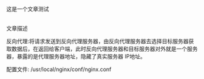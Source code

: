 这是一个文章测试

<br description/> 文章描述 <br description/>

反向代理:将请求发送到反向代理服务器，由反向代理服务器去选择目标服务器获取数据后，在返回给客户端，此时反向代理服务器和目标服务器对外就是一个服务器，暴露的是代理服务器地址，隐藏了真实服务器 IP地址。

配置文件: /usr/local/nginx/conf/nginx.conf
